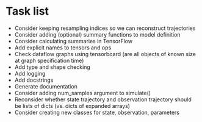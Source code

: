 # Task list

* Consider keeping resampling indices so we can reconstruct trajectories
* Consider adding (optional) summary functions to model definition
* Consider calculating summaries in TensorFlow
* Add explicit names to tensors and ops
* Check dataflow graphs using tensorboard (are all objects of known size at graph specification time)
* Add type and shape checking
* Add logging
* Add docstrings
* Generate documentation
* Consider adding num_samples argument to simulate()
* Reconsider whether state trajectory and observation trajectory should be lists of dicts (vs. dicts of expanded arrays)
* Consider creating new classes for state, observation, parameters
